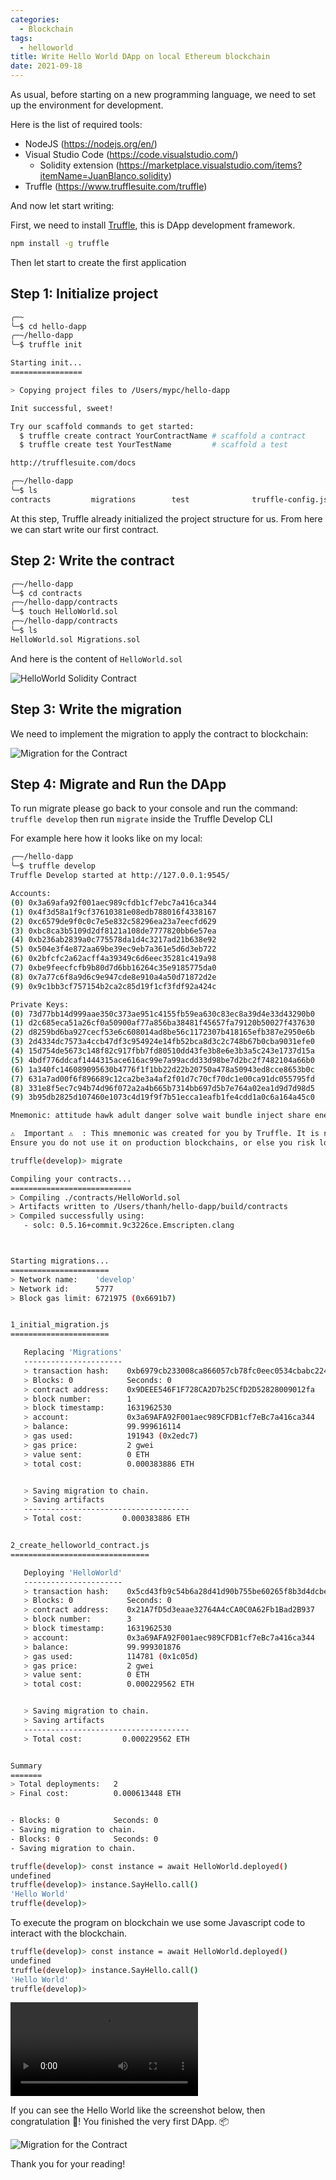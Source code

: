```yaml
---
categories:
  - Blockchain
tags:
  - helloworld
title: Write Hello World DApp on local Ethereum blockchain
date: 2021-09-18
---
```


As usual, before starting on a new programming language, we need to set up the environment for development.

Here is the list of required tools:

- NodeJS (https://nodejs.org/en/)
- Visual Studio Code (https://code.visualstudio.com/)
  - Solidity extension (https://marketplace.visualstudio.com/items?itemName=JuanBlanco.solidity)
- Truffle (https://www.trufflesuite.com/truffle)

And now let start writing:

First, we need to install [Truffle](https://www.trufflesuite.com/truffle), this is DApp development framework.

```bash
npm install -g truffle
```

Then let start to create the first application

## Step 1: Initialize project

```bash
╭─~
╰─$ cd hello-dapp
╭─~/hello-dapp
╰─$ truffle init

Starting init...
================

> Copying project files to /Users/mypc/hello-dapp

Init successful, sweet!

Try our scaffold commands to get started:
  $ truffle create contract YourContractName # scaffold a contract
  $ truffle create test YourTestName         # scaffold a test

http://trufflesuite.com/docs

╭─~/hello-dapp
╰─$ ls
contracts         migrations        test              truffle-config.js
```

At this step, Truffle already initialized the project structure for us. From here we can start write our first contract.

## Step 2: Write the contract

```bash
╭─~/hello-dapp
╰─$ cd contracts
╭─~/hello-dapp/contracts
╰─$ touch HelloWorld.sol
╭─~/hello-dapp/contracts
╰─$ ls
HelloWorld.sol Migrations.sol
```

And here is the content of `HelloWorld.sol`

![HelloWorld Solidity Contract](https://res.cloudinary.com/thanh-xyz/image/upload/v1631961898/thanhxyz-blog/first-contract_rgzud8.png)

## Step 3: Write the migration

We need to implement the migration to apply the contract to blockchain:

![Migration for the Contract](https://res.cloudinary.com/thanh-xyz/image/upload/v1631962231/thanhxyz-blog/migration-contract_hc3urt.png)

## Step 4: Migrate and Run the DApp

To run migrate please go back to your console and run the command: `truffle develop` then run `migrate` inside the Truffle Develop CLI

For example here how it looks like on my local:

```bash
╭─~/hello-dapp
╰─$ truffle develop
Truffle Develop started at http://127.0.0.1:9545/

Accounts:
(0) 0x3a69afa92f001aec989cfdb1cf7ebc7a416ca344
(1) 0x4f3d58a1f9cf37610381e08edb788016f4338167
(2) 0xc6579de9f0c0c7e5e832c58296ea23a7eecfd629
(3) 0xbc8ca3b5109d2df8121a108de7777820bb6e57ea
(4) 0xb236ab2839a0c775578da1d4c3217ad21b638e92
(5) 0x504e3f4e872aa69be39ec9eb7a361e5d6d3eb722
(6) 0x2bfcfc2a62acff4a39349c6d6eec35281c419a98
(7) 0xbe9feecfcfb9b80d7d6bb16264c35e9185775da0
(8) 0x7a77c6f8a9d6c9e947cde8e910a4a50d71872d2e
(9) 0x9c1bb3cf757154b2ca2c85d19f1cf3fdf92a424c

Private Keys:
(0) 73d77bb14d999aae350c373ae951c4155fb59ea630c83ec8a39d4e33d43290b0
(1) d2c685eca51a26cf0a50900af77a856ba38481f45657fa79120b50027f437630
(2) d8259bd6ba927cecf53e6c608014ad8be56c1172307b418165efb387e2950e6b
(3) 2d4334dc7573a4ccb47df3c954924e14fb52bca8d3c2c748b67b0cba9031efe0
(4) 15d754de5673c148f82c917fbb7fd80510dd43fe3b8e6e3b3a5c243e1737d15a
(5) 4bdf776ddcaf1444315ace616ac99e7a99acdd33d98be7d2bc2f7482104a66b0
(6) 1a340fc146089095630b4776f1f1bb22d22b20750a478a50943ed8cce8653b0c
(7) 631a7ad00f6f896689c12ca2be3a4af2f01d7c70cf70dc1e00ca91dc055795fd
(8) 331e8f5ec7c94b74d96f072a2a4b665b7314bb697d5b7e764a02ea1d9d7d98d5
(9) 3b95db2825d107460e1073c4d19f9f7b51ecca1eafb1fe4cdd1a0c6a164a45c0

Mnemonic: attitude hawk adult danger solve wait bundle inject share enemy tail submit

⚠️  Important ⚠️  : This mnemonic was created for you by Truffle. It is not secure.
Ensure you do not use it on production blockchains, or else you risk losing funds.

truffle(develop)> migrate

Compiling your contracts...
===========================
> Compiling ./contracts/HelloWorld.sol
> Artifacts written to /Users/thanh/hello-dapp/build/contracts
> Compiled successfully using:
   - solc: 0.5.16+commit.9c3226ce.Emscripten.clang



Starting migrations...
======================
> Network name:    'develop'
> Network id:      5777
> Block gas limit: 6721975 (0x6691b7)


1_initial_migration.js
======================

   Replacing 'Migrations'
   ----------------------
   > transaction hash:    0xb6979cb233008ca866057cb78fc0eec0534cbabc224c09a945c187a96d63dc93
   > Blocks: 0            Seconds: 0
   > contract address:    0x9DEEE546F1F728CA2D7b25CfD2D52828009012fa
   > block number:        1
   > block timestamp:     1631962530
   > account:             0x3a69AFA92F001aec989CFDB1cf7eBc7a416ca344
   > balance:             99.999616114
   > gas used:            191943 (0x2edc7)
   > gas price:           2 gwei
   > value sent:          0 ETH
   > total cost:          0.000383886 ETH


   > Saving migration to chain.
   > Saving artifacts
   -------------------------------------
   > Total cost:         0.000383886 ETH


2_create_helloworld_contract.js
===============================

   Deploying 'HelloWorld'
   ----------------------
   > transaction hash:    0x5cd43fb9c54b6a28d41d90b755be60265f8b3d4dcbef58b99a40983a83d4270e
   > Blocks: 0            Seconds: 0
   > contract address:    0x21A7fD5d3eaae32764A4cCA0C0A62Fb1Bad2B937
   > block number:        3
   > block timestamp:     1631962530
   > account:             0x3a69AFA92F001aec989CFDB1cf7eBc7a416ca344
   > balance:             99.999301876
   > gas used:            114781 (0x1c05d)
   > gas price:           2 gwei
   > value sent:          0 ETH
   > total cost:          0.000229562 ETH


   > Saving migration to chain.
   > Saving artifacts
   -------------------------------------
   > Total cost:         0.000229562 ETH


Summary
=======
> Total deployments:   2
> Final cost:          0.000613448 ETH


- Blocks: 0            Seconds: 0
- Saving migration to chain.
- Blocks: 0            Seconds: 0
- Saving migration to chain.

truffle(develop)> const instance = await HelloWorld.deployed()
undefined
truffle(develop)> instance.SayHello.call()
'Hello World'
truffle(develop)>
```

To execute the program on blockchain we use some Javascript code to interact with the blockchain.

```bash
truffle(develop)> const instance = await HelloWorld.deployed()
undefined
truffle(develop)> instance.SayHello.call()
'Hello World'
truffle(develop)>
```

![Run migration and the Smart](https://res.cloudinary.com/thanh-xyz/video/upload/v1631962644/thanhxyz-blog/migrate-helloworld-contract_lmxwh5.mp4)

If you can see the Hello World like the screenshot below, then congratulation 🎉! You finished the very first DApp. 📦

![Migration for the Contract](https://res.cloudinary.com/thanh-xyz/image/upload/v1631962966/thanhxyz-blog/Screen_Shot_2021-09-18_at_6.02.37_PM_ozf0yj.png)

Thank you for your reading!
